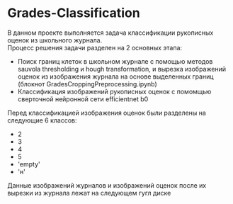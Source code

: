 # Grades-Classification
В данном проекте выполняется задача классификации рукописных оценок из школьного журнала.<br>
Процесс решения задачи разделен на 2 основных этапа:<br>
<ul>
  <li> Поиск границ клеток в школьном журнале с помощью методов sauvola thresholding и hough transformation, и вырезка изображений оценок из изображения журнала на основе выделенных границ (блокнот GradesCroppingPreprocessing.ipynb)</li>
  <li> Классификация изображений рукописных оценок с помомщью сверточной нейронной сети efficientnet b0</li>
</ul>
Перед классификацией изображения оценок были разделены на следующие 6 классов: 
<ul>
  <li>2</li>
  <li>3</li>
  <li>4</li>
  <li>5</li>
  <li>'empty'</li>
  <li>'н'</li>
</ul>
Данные изображений журналов и изображений оценок после их вырезки из журнала лежат на следующем гугл диске
